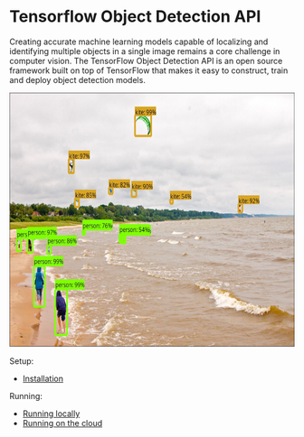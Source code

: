 
# Tensorflow Object Detection API
Creating accurate machine learning models capable of localizing and identifying
multiple objects in a single image remains a core challenge in computer vision.
The TensorFlow Object Detection API is an open source framework built on top of
TensorFlow that makes it easy to construct, train and deploy object detection
models.
<p align="center">
  <img src="g3doc/img/kites_detections_output.jpg" width=676 height=450>
</p>
  
Setup:

  * <a href='g3doc/installation.md'>Installation</a><br>

Running:

  * <a href='g3doc/running_locally.md'>Running locally</a><br>
  * <a href='g3doc/running_on_cloud.md'>Running on the cloud</a><br>


